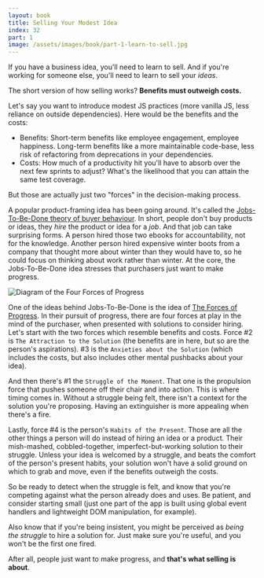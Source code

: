 ```yaml
---
layout: book
title: Selling Your Modest Idea
index: 32
part: 1
image: /assets/images/book/part-1-learn-to-sell.jpg
---
```


If you have a business idea, you'll need to learn to sell. And if you're working for someone else, you'll need to learn to sell your _ideas_.

The short version of how selling works? **Benefits must outweigh costs.**

Let's say you want to introduce modest JS practices (more vanilla JS, less reliance on outside dependencies). Here would be the benefits and the costs:

* Benefits: Short-term benefits like employee engagement, employee happiness. Long-term benefits like a more maintainable code-base, less risk of refactoring from deprecations in your dependencies.
* Costs: How much of a productivity hit you'll have to absorb over the next few sprints to adjust? What's the likelihood that you can attain the same test coverage.

But those are actually just two "forces" in the decision-making process.

A popular product-framing idea has been going around. It's called the [Jobs-To-Be-Done theory of buyer behaviour][jtbd-intro]. In short, people don't buy products or ideas, they _hire_ the product or idea for a _job_. And that job can take surprising forms. A person hired those two ebooks for accountability, not for the knowledge. Another person hired expensive winter boots from a company that thought more about winter than they would have to, so he could focus on thinking about work rather than winter. At the core, the Jobs-To-Be-Done idea stresses that purchasers just want to make progress.

[jtbd-intro]: https://sharpen.page/jtbd/intro-to-jobs-to-be-done-through-examples/

![Diagram of the Four Forces of Progress](/assets/images/forces-of-progress-diagram.svg)

One of the ideas behind Jobs-To-Be-Done is the idea of [The Forces of Progress][four-forces]. In their pursuit of progress, there are four forces at play in the mind of the purchaser, when presented with solutions to consider hiring. Let's start with the two forces which resemble benefits and costs. Force #2 is `The Attraction to the Solution` (the benefits are in here, but so are the person's aspirations). #3 is the `Anxieties about the Solution` (which includes the costs, but also includes other mental pushbacks about your idea).

[four-forces]: https://sharpen.page/jtbd/changing-orbit-selling-your-idea/

And then there's #1 the `Struggle of the Moment`. That one is the propulsion force that pushes someone off their chair and into action. This is where timing comes in. Without a struggle being felt, there isn't a context for the solution you're proposing. Having an extinguisher is more appealing when there's a fire. 

Lastly, force #4 is the person's `Habits of the Present`. Those are all the other things a person will do instead of hiring an idea or a product. Their mish-mashed, cobbled-together, imperfect-but-working solution to their struggle. Unless your idea is welcomed by a struggle, and beats the comfort of the person's present habits, your solution won't have a solid ground on which to grab and move, even if the benefits outweigh the costs.

So be ready to detect when the struggle is felt, and know that you're competing against what the person already does and uses. Be patient, and consider starting small (just one part of the app is built using global event handlers and lightweight DOM manipulation, for example).

Also know that if you're being insistent, you might be perceived as _being the struggle_ to hire a solution for. Just make sure you're useful, and you won't be the first one fired.

After all, people just want to make progress, and **that's what selling is about**.
